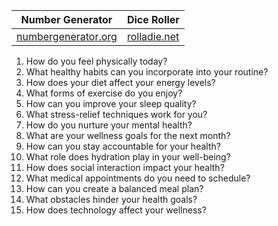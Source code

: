 
| Number Generator                                                         | Dice Roller                           |
| ------------------------------------------------------------------------ | ------------------------------------- |
| [numbergenerator.org](https://numbergenerator.org/randomnumbergenerator) | [rolladie.net](https://rolladie.net/) |

1. How do you feel physically today?
2. What healthy habits can you incorporate into your routine?
3. How does your diet affect your energy levels?
4. What forms of exercise do you enjoy?
5. How can you improve your sleep quality?
6. What stress-relief techniques work for you?
7. How do you nurture your mental health?
8. What are your wellness goals for the next month?
9. How can you stay accountable for your health?
10. What role does hydration play in your well-being?
11. How does social interaction impact your health?
12. What medical appointments do you need to schedule?
13. How can you create a balanced meal plan?
14. What obstacles hinder your health goals?
15. How does technology affect your wellness?